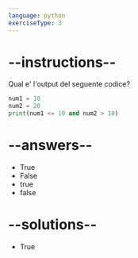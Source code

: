 ```yaml
---
language: python
exerciseType: 3
---
```


# --instructions--

Qual e' l'output del seguente codice?
```python
num1 = 10
num2 = 20
print(num1 <= 10 and num2 > 10)
```

# --answers--

- True
- False
- true
- false

# --solutions--

- True
